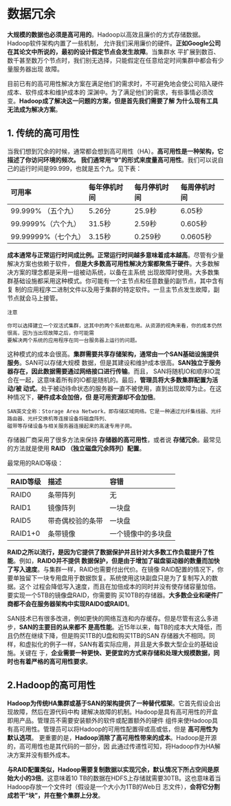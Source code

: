 数据冗余
===================================================================================
**大规模的数据也必须是高可用的**。Hadoop以高效且廉价的方式存储数据。Hadoop软件架构内置了一些机制，
允许我们采用廉价的硬件。**正如Google公司在其论文中所说的，最初的设计假定节点会发生故障**。当集群水
平扩展到数百、数千甚至数万个节点时，我们别无选择，只能假定在任意给定时间集群中都会有少量服务器出现
故障。

目前已有的高可用性解决方案在满足他们的需求时，不可避免地会使公司陷入硬件成本、软件成本和维护成本的
深渊中。为了满足他们的需求，有些事情必须改变。**Hadoop成了解决这一问题的方案，但是首先我们需要了解
为什么现有工具无法成为解决方案**。

## 1. 传统的高可用性
当我们想到冗余的时候，通常都会想到高可用性（HA）。**高可用性是一种架构，它描述了你访问环境的频次。
我们通常用“9”的形式来度量高可用性**。我们可以说自己的运行时间是99.999，也就是五个九。见下表：

| 可用率 | 每年停机时间 | 每月停机时间 | 每周停机时间 |
|:--------|:-----------------|:-------------------|:-------------------|
| 99.999% （五个九）| 5.26分 | 25.9秒 | 6.05秒 |
| 99.9999%（六个九）|31.5秒 | 2.59秒 | 0.605秒 |
|99.99999%（七个九）| 3.15秒| 0.259秒 | 0.0605秒 |

**成本通常与正常运行时间成比例。正常运行时间越多意味着成本越高**。尽管有少量解决方案也依赖于软件，
**但是大多数高可用性解决方案都聚焦于硬件**。大多数解决方案的理念都是采用一组被动系统，以备在主系统
出现故障时使用。大多数集群基础设施都采用这种模式。你可能有一个主节点和任意数量的副节点，其中含有复
制的应用程序二进制文件以及用于集群的特定软件。一旦主节点发生故障，副节点就会马上接管。
```
注意

你可以选择建立一个双活式集群，这其中的两个系统都在用。从资源的视角来看，你的成本仍然很高，因为当出现故障之后，你可能需
要解决两个系统的应用程序在同一台服务器上运行的问题。
```
这种模式的成本会很高。**集群需要共享存储架构，通常由一个SAN基础设施提供服务**。SAN可以存储大规模
数据，但是其建设和维护成本很高。**SAN独立于服务器存在，因此数据需要通过网络接口进行传输**。而且，
SAN将随机IO和顺序IO混合在一起，这意味着所有的IO都是随机的。最后，**管理员将大多数集群配置为活动/被
动式**。处于被动待命状态的服务器一直不被使用，直到出现故障为止。在这种情况下，**硬件成本会加倍，但
是可用资源却不会加倍**。

```
SAN英文全称：Storage Area Network，即存储区域网络。它是一种通过光纤集线器、光纤路由器、光纤交换机等连接设备将磁盘阵列、
磁带等存储设备与相关服务器连接起来的高速专用子网。
```
存储器厂商采用了很多方法来保持 **存储器的高可用性**，或者说 **存储冗余**。最常见的方法就是使用 **RAID
（独立磁盘冗余阵列）配置**。

最常用的RAID等级：

| RAID等级 | 描述 | 容错 |
|:------------ |:------ |:------ |
| RAID0 | 条带阵列 | 无 |
| RAID1 | 镜像阵列 | 一块盘 |
| RAID5 | 带奇偶校验的条带 | 一块盘 |
| RAID1+0 | 条带镜像 | 一个镜像中的多块盘 |

**RAID之所以流行，是因为它提供了数据保护并且针对大多数工作负载提升了性能**。例如，**RAID0并不提供
数据保护，但是由于增加了磁盘驱动器的数量而加快了写入速度**。与集群一样，RAID也需要付出代价。在镜像
RAID配置的情况下，你要单独留下一块专用盘用于数据恢复。系统使用这块副盘只是为了复制写入的数据。这个
过程会降低写入速度，而且在加倍成本的同时并没有使存储容量加倍。要实现一个5TB的镜像盘RAID，你需要购
买10TB的存储器。**大多数企业和硬件厂商都不会在服务器架构中实现RAID0或RAID1**。

SAN技术已有很多改进，例如更快的网络互连和内存缓存。但是尽管有这么多进步，**SAN的主要目的从来都不
是高性能**。近15年以来，每TB的成本大大降低，而且仍然在继续下降，但是购买1TB的U盘和购买1TB的SAN
存储器大不相同。同样，和虚拟化的例子一样，SAN有着实际应用，并且是大多数大型企业的基础设施。关键在
于，**企业需要一种更快、更便宜的方式来存储和处理大规模数据，同时也有着严格的高可用性要求**。

## 2.Hadoop的高可用性
**Hadoop为传统HA集群或基于SAN的架构提供了一种替代框架**。它首先假设会出现故障，然后在源代码中构
建解决故障的机制。Hadoop是具有高可用性的开盒即用产品。管理员不需要安装额外的软件或配置额外的硬件
组件来使Hadoop具有高可用性。管理员可以将Hadoop的可用性配置得或高或低，但是 **高可用性为默认选项**。
更重要的是，**Hadoop消除了高可用性带来的成本**。Hadoop是开源的，高可用性也是其代码的一部分，因
此通过传递性可知，将Hadoop作为HA解决方案并没有额外成本。

**与RAID配置类似，Hadoop需要复制数据以实现冗余，默认情况下所占空间是原始大小的3倍**。这意味着10
TB的数据在HDFS上存储就需要30TB。这也意味着当Hadoop存放一个文件时（假设是一个大小为1TB的Web日
志文件），**会将它分割成若干“块”，并在整个集群上分发**。








